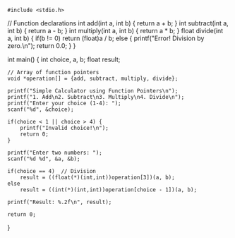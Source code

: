 

    #include <stdio.h>

// Function declarations
int add(int a, int b) { return a + b; }
int subtract(int a, int b) { return a - b; }
int multiply(int a, int b) { return a * b; }
float divide(int a, int b) { 
    if(b != 0) 
        return (float)a / b; 
    else {
        printf("Error! Division by zero.\n");
        return 0.0;
    }
}

int main() {
    int choice, a, b;
    float result;
    
    // Array of function pointers
    void *operation[] = {add, subtract, multiply, divide};

    printf("Simple Calculator using Function Pointers\n");
    printf("1. Add\n2. Subtract\n3. Multiply\n4. Divide\n");
    printf("Enter your choice (1-4): ");
    scanf("%d", &choice);

    if(choice < 1 || choice > 4) {
        printf("Invalid choice!\n");
        return 0;
    }

    printf("Enter two numbers: ");
    scanf("%d %d", &a, &b);

    if(choice == 4)  // Division
        result = ((float(*)(int,int))operation[3])(a, b);
    else
        result = ((int(*)(int,int))operation[choice - 1])(a, b);

    printf("Result: %.2f\n", result);

    return 0;
}